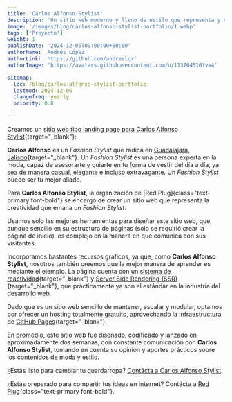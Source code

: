 ```yaml
---
title: 'Carlos Alfonso Stylist'
description: 'Un sitio web moderno y lleno de estilo que representa y enseña lo mejor del buen vestir'
image: '/images/blog/carlos-alfonso-stylist-portfolio/1.webp'
tags: ['Proyecto']
weight: 1
publishDate: '2024-12-05T09:00:00+00:00'
authorName: 'Andrés López'
authorLink: 'https://github.com/andreslqr'
authorImage: 'https://avatars.githubusercontent.com/u/113704516?v=4'

sitemap:
  loc: /blog/carlos-alfonso-stylist-portfolio
  lastmod: 2024-12-06
  changefreq: yearly
  priority: 0.8

---
```


Creamos un [sitio web tipo landing page para Carlos Alfonso Stylist](https://carlos-alfonso-stylist.redplug.com.mx/){target="_blank"}:

**Carlos Alfonso** es un *Fashion Stylist* que radica en [Guadalajara, Jalisco](https://maps.app.goo.gl/27aWKaX4XvbALC4L8){target="_blank"}. Un *Fashion Stylist* es una persona experta en la moda, capaz de asesorarte y guiarte en tu forma de vestir del día a día, ya sea de manera casual, elegante e incluso extravagante. Un *Fashion Stylist* puede ser tu mejor aliado.

Para **Carlos Alfonso Stylist**, la organización de [Red Plug]{class="text-primary font-bold"} se encargó de crear un sitio web que representa la creatividad que emana un *Fashion Stylist*.

Usamos solo las mejores herramientas para diseñar este sitio web, que, aunque sencillo en su estructura de páginas (solo se requirió crear la página de inicio), es complejo en la manera en que comunica con sus visitantes.

Incorporamos bastantes recursos gráficos, ya que, como **Carlos Alfonso Stylist**, nosotros también creemos que la mejor manera de aprender es mediante el ejemplo. La página cuenta con un [sistema de reactividad](https://jonmircha.com/reactividad-javascript){target="_blank"} y [Server Side Rendering (SSR)](https://medium.com/@dgongoragamboa/qu%C3%A9-es-ssr-y-csr-una-simple-explicaci%C3%B3n-8ea0821da619){target="_blank"}, que prácticamente ya son el estándar en la industria del desarrollo web.

Dado que es un sitio web sencillo de mantener, escalar y modular, optamos por ofrecer un hosting totalmente gratuito, aprovechando la infraestructura de [GitHub Pages](https://pages.github.com/){target="_blank"}.

En promedio, este sitio web fue diseñado, codificado y lanzado en aproximadamente dos semanas, con constante comunicación con **Carlos Alfonso Stylist**, tomando en cuenta su opinión y aportes prácticos sobre los contenidos de moda y estilo.

¿Estás listo para cambiar tu guardarropa? [Contácta a Carlos Alfonso Stylist](https://carlos-alfonso-stylist.redplug.com.mx/#contact).

¿Estás preparado para compartir tus ideas en internet? Contácta a [Red Plug](/#contact){class="text-primary font-bold"}.
